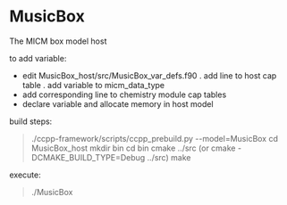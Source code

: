 # MusicBox
The MICM box model host

to add variable:
 - edit MusicBox_host/src/MusicBox_var_defs.f90
   . add line to host cap table
   . add variable to micm_data_type
 - add corresponding line to chemistry module cap tables
 - declare variable and allocate memory in host model

build steps:
> ./ccpp-framework/scripts/ccpp_prebuild.py --model=MusicBox
> cd MusicBox_host
> mkdir bin
> cd bin
> cmake ../src  (or cmake -DCMAKE_BUILD_TYPE=Debug ../src)
> make

execute:
> ./MusicBox
